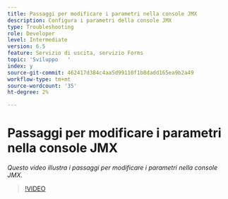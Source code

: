 ```yaml
---
title: Passaggi per modificare i parametri nella console JMX
description: Configura i parametri della console JMX
type: Troubleshooting
role: Developer
level: Intermediate
version: 6.5
feature: Servizio di uscita, servizio Forms
topic: 'Sviluppo   '
index: y
source-git-commit: 462417d384c4aa5d99110f1b8dadd165ea9b2a49
workflow-type: tm+mt
source-wordcount: '35'
ht-degree: 2%

---
```



# Passaggi per modificare i parametri nella console JMX

*Questo video illustra i passaggi per modificare i parametri nella console JMX.*

>[!VIDEO](https://video.tv.adobe.com/v/335554?quality=9&learn=on)

